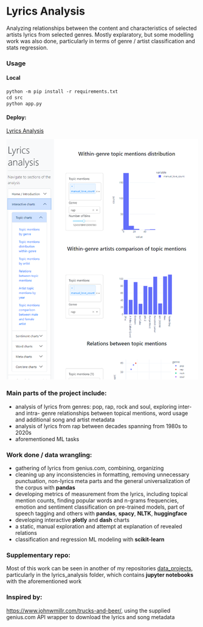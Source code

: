 # Lyrics Analysis
Analyzing relationships between the content and characteristics of selected artists lyrics from selected genres. Mostly explaratory, but some modelling work was also done, particularly in terms of genre / artist classification and stats regression.

### Usage
#### Local
```
python -m pip install -r requirements.txt
cd src
python app.py
```
#### Deploy:
[Lyrics Analysis](https://lyrics-analysis.onrender.com/)

![Example website capture](Capture.PNG)

### Main parts of the project include:
* analysis of lyrics from genres: pop, rap, rock and soul, exploring inter- and intra- genre relationships between topical mentions, word usage and additional song and artist metadata
* analysis of lyrics from rap between decades spanning from 1980s to 2020s
* aforementioned ML tasks

### Work done / data wrangling:
* gathering of lyrics from genius.com, combining, organizing
* cleaning up any inconsistencies in formatting, removing unnecessary punctuation, non-lyrics meta parts and the general universalization of the corpus with **pandas**
* developing metrics of measurement from the lyrics, including topical mention counts, finding popular words and n-grams frequencies, emotion and sentiment classification on pre-trained models, part of speech tagging and others with **pandas**, **spacy**, **NLTK**, **huggingface**
* developing interactive **plotly** and **dash** charts
* a static, manual exploration and attempt at explanation of revealed relations
* classification and regression ML modeling with **scikit-learn**

### Supplementary repo:
Most of this work can be seen in another of my repositories [data_projects](https://github.com/Kakackle/data_projects), particularly in the lyrics_analysis folder, which contains **jupyter notebooks** with the aforementioned work

### Inspired by:
https://www.johnwmillr.com/trucks-and-beer/, using the supplied genius.com API wrapper to download the lyrics and song metadata
